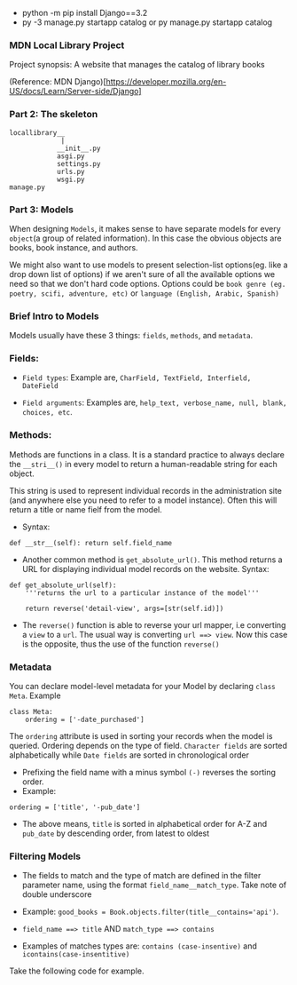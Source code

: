 

- python -m pip install Django==3.2
- py -3 manage.py startapp catalog or py manage.py startapp catalog

### MDN Local Library Project
Project synopsis: A website that manages the catalog of library books

(Reference: MDN Django)[https://developer.mozilla.org/en-US/docs/Learn/Server-side/Django]

### Part 2: The skeleton
```
locallibrary__ 
             |
            __init__.py
            asgi.py
            settings.py
            urls.py
            wsgi.py
manage.py

```

### Part 3: Models
When designing `Models`, it makes sense to have separate models for every `object`(a group of related information). In this case the obvious objects are books, book instance, and authors.

We might also want to use models to present selection-list options(eg. like a drop down list of options) if we aren't sure of all the available options we need so that we don't hard code options. Options could be `book genre (eg. poetry, scifi, adventure, etc)` or `language (English, Arabic, Spanish)`

### Brief Intro to Models
Models usually have these 3 things: `fields`, `methods`, and `metadata`. 

### Fields:
- `Field types`: Example are, `CharField, TextField, Interfield, DateField`

- `Field arguments`: Examples are, `help_text, verbose_name, null, blank, choices, etc`.

### Methods:
Methods are functions in a class. It is a standard practice to always declare the `__stri__()` in every model to return a human-readable string for each object. 

This string is used to represent individual records in the administration site (and anywhere else you need to refer to a model instance). Often this will return a title or 
name fielf from the model. 
- Syntax:

``
def __str__(self):
    return self.field_name
``

- Another common method is `get_absolute_url()`. This method returns a URL for displaying individual model records on the website. 
Syntax:

```
def get_absolute_url(self):
    '''returns the url to a particular instance of the model'''

    return reverse('detail-view', args=[str(self.id)])

```

- The `reverse()` function is able to reverse your url mapper, i.e converting a `view` to a `url`. The usual way is converting `url ==> view`. Now this case is the opposite, thus the use of the function `reverse()`



### Metadata
You can declare model-level metadata for your Model by declaring `class Meta`. Example
```
class Meta:
    ordering = ['-date_purchased']
```
The `ordering` attribute is used in sorting your records when the model is queried. Ordering depends on the type of field. `Character fields` are sorted alphabetically while `Date fields` are sorted in chronological order

- Prefixing the field name with a minus symbol `(-)` reverses the sorting order.
- Example:

```
ordering = ['title', '-pub_date']

```
- The above means, `title` is sorted in alphabetical order for A-Z and `pub_date` by descending order, from latest to oldest

### Filtering Models
- The fields to match and the type of match are defined in the filter parameter name, using the format `field_name__match_type`. Take note of double underscore

- Example: `good_books = Book.objects.filter(title__contains='api')`.

- `field_name ==> title` AND `match_type ==> contains`

- Examples of matches types are: `contains (case-insentive)` and `icontains(case-insentitive)`


Take the following code for example. 

```

```